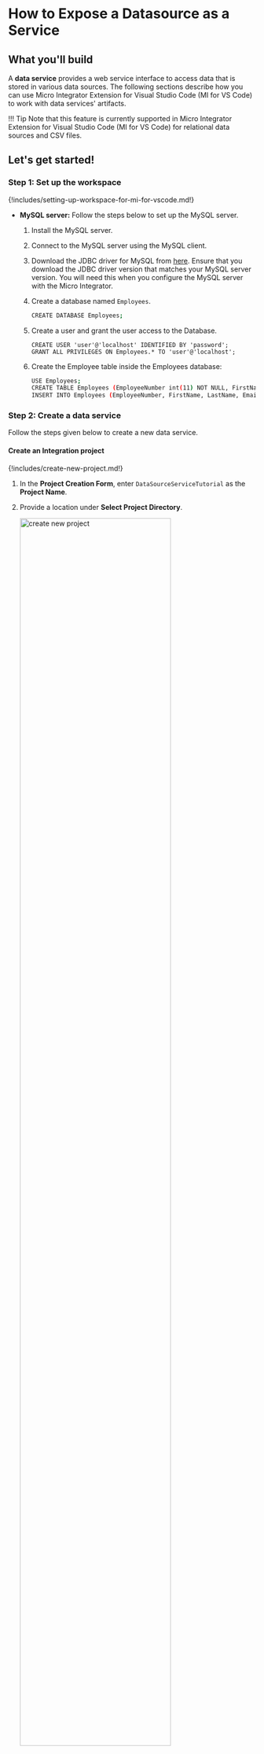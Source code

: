# How to Expose a Datasource as a Service

## What you'll build

A **data service** provides a web service interface to access data that is stored in various data sources. The following sections describe how you can use Micro Integrator Extension for Visual Studio Code (MI for VS Code) to work with data services' artifacts. 

!!! Tip
    Note that this feature is currently supported in Micro Integrator Extension for Visual Studio Code (MI for VS Code) for relational data sources and CSV files.

## Let's get started!

### Step 1: Set up the workspace

{!includes/setting-up-workspace-for-mi-for-vscode.md!}

- **MySQL server:** Follow the steps below to set up the MySQL server.
    1. Install the MySQL server.
    2. Connect to the MySQL server using the MySQL client. 
    2. Download the JDBC driver for MySQL from [here](http://dev.mysql.com/downloads/connector/j/). Ensure that you download the JDBC driver version that matches your MySQL server version. You will need this when you configure the MySQL server with the Micro Integrator.
        
    3. Create a database named `Employees`.

        ```bash
        CREATE DATABASE Employees;
        ```

    4. Create a user and grant the user access to the Database.
    
        ```
       CREATE USER 'user'@'localhost' IDENTIFIED BY 'password';
       GRANT ALL PRIVILEGES ON Employees.* TO 'user'@'localhost';
       ```

    5. Create the Employee table inside the Employees database:

        ```bash
        USE Employees;
        CREATE TABLE Employees (EmployeeNumber int(11) NOT NULL, FirstName varchar(255) NOT NULL, LastName varchar(255) DEFAULT NULL, Email varchar(255) DEFAULT NULL, Salary varchar(255));
        INSERT INTO Employees (EmployeeNumber, FirstName, LastName, Email, Salary) values (3, "Edgar", "Code", "edgar@rdbms.com", 100000);
        ```

### Step 2: Create a data service

Follow the steps given below to create a new data service.

#### Create an Integration project

{!includes/create-new-project.md!}

1. In the **Project Creation Form**, enter `DataSourceServiceTutorial` as the **Project Name**.

2. Provide a location under **Select Project Directory**.

    <a href="{{base_path}}/assets/img/learn/tutorials/data-service/create-new-project.png"><img src="{{base_path}}/assets/img/learn/tutorials/data-service/create-new-project.png" alt="create new project" width="80%"></a>

3. Click **Create**.

#### Create a data service with a data source

1. Navigate to the **MI Project Explorer** > **Add artifact** > **Data Services**.

2. Enter a name for the data service:

    <table>
        <tr>
            <th>Property</th>
            <th>Description</th>
        </tr>
    <tbody>
        <tr>
            <td>Data Service Name</td>
            <td>RDBMSDataService</td>
        </tr>
    </tbody>
    </table>

3. Click **Add Datasource**.
   
    <a href="{{base_path}}/assets/img/learn/tutorials/data-service/create-new-dataservice.png"><img src="{{base_path}}/assets/img/learn/tutorials/data-service/create-new-dataservice.png" width="80%"></a>
    
4. To create the data source connection specify the following values to create the new data source:

    <table>
    <tr>
        <th>Property</th>
        <th>Value</th>
    </tr>
    <tr>
        <td>Datasource Identifier</td>
        <td><code>Datasource</code></td>
    </tr>
    <tr>
        <td>Datasource Type</td>
        <td><code>RDBMS</code></td>
    </tr>
    <tr>
        <td>Database Engine</td>
        <td><code>MySQL</code></td>
    </tr>
    <tr>
        <td>Hostname</td>
        <td><code>localhost</code></td>
    </tr>
    <tr>
        <td>Port</td>
        <td><code>3306</code></td>
    </tr>
    <tr>
        <td>Database Name</td>
        <td><code>Employees</code></td>
    </tr>
    <tr>
        <td>Username</td>
        <td><code>user</code></td>
    </tr>
    <tr>
        <td>Password</td>
        <td><code>password</code></td>
    </tr>
    <tr>
        <td>Driver Class</td>
        <td><code>com.mysql.jdbc.Driver</code></td>
    </tr>
</table>

    <a href="{{base_path}}/assets/img/learn/tutorials/data-service/datasource-form.png"><img src="{{base_path}}/assets/img/learn/tutorials/data-service/datasource-form.png" width="80%"></a>

5. Click **Next**. 

6. You will be directed to the **Select Database Driver** window to choose a driver. Browse and select the driver file, such as a JAR file. For example: `/Users/chathurangaj/Downloads/mysql-connector-j-8.3.0/mysql-connector-j-8.3.0.jar`.

7. Click **Next** to complete creating the data source.

8. You will then see the **Test Connection** form, where you can test the connection to the data source using the provided username and password.

    <a href="{{base_path}}/assets/img/learn/tutorials/data-service/datasource-test-connection.png"><img src="{{base_path}}/assets/img/learn/tutorials/data-service/datasource-test-connection.png" width="80%"></a>

9. Click **Test Connection** to verify the connection. A success or failure message will appear.

10. Once the connection is successful, click **Create** to finalize the data source creation.

#### Create a resource

Now, let's create a REST resource that can be used to invoke the query.

1. Click the new **Data Service** created in the previous step either from the side panel or from the overview page.

2. Click **+ Resources**. 

    <a href="{{base_path}}/assets/img/learn/tutorials/data-service/add-resource.png"><img src="{{base_path}}/assets/img/learn/tutorials/data-service/add-resource.png" width="80%"></a>

3. Enter the following resource details.

    <table>
    <tr>
    <th>Property</th>
    <th>Description</th>
    </tr>
    <tbody>
    <tr>
    <td>Resource Path</td>
    <td>Employee/{EmployeeNumber}</td>
    </tr>
    <tr>
    <td>Resource Method</td>
    <td>GET</td>
    </tr>
    </tbody>
    </table>
       
4. Click **Add**.

!!!	tip
    Alternatively, you can generate a data service from a data source. For more information, refer to [Generate Data Services]({{base_path}}/develop/creating-artifacts/data-services/creating-data-services/#generate-data-service-from-a-datasource).


#### Configure data service

Let's write an SQL query to GET data from the MySQL data source that you configured in the previous step:

1. Click new **Resource** created in the previous step.

    <a href="{{base_path}}/assets/img/learn/tutorials/data-service/new-resource.png"><img src="{{base_path}}/assets/img/learn/tutorials/data-service/new-resource.png" width="80%"></a>

2. Click **Input Mapping** in DataService View.

3. Click **Add Parameter**.
   
    <a href="{{base_path}}/assets/img/learn/tutorials/data-service/input-mapping.png"><img src="{{base_path}}/assets/img/learn/tutorials/data-service/input-mapping.png" width="80%"></a>

4. Specify the following values
   <table>
    <tr>
    <th>Property</th>
    <th>Description</th>
    </tr>
    <tbody>
    <tr>
    <td>Mapping Name</td>
    <td>EmployeeNumber</td>
    </tr>
    <tr>
    <tr>
    <td>Query Parameter</td>
    <td>EmployeeNumber</td>
    </tr>
    <tr>
    <td>Parameter Type</td>
    <td>SCALAR</td>
    </tr>
    <tr>
    <td>SQL Type</td>
    <td>STRING</td>
    </tr>
    </tbody>
    </table>

    <a href="{{base_path}}/assets/img/learn/tutorials/data-service/input-mapping-2.png"><img src="{{base_path}}/assets/img/learn/tutorials/data-service/input-mapping-2.png" width="30%"></a>

5. Click **Add**. Then Click **Submit**.

6.  Click **Query** in DataService View.
    
7.  Specify the following values in the query details:

    <table>
    <tr>
    <th>Parameter</th>
    <th>Value</th>
    </tr>
    <tr>
    <td>Query ID</td>
    <td>GetEmployeeDetails</td>
    </tr>
    <tr>
    <td>Datasource</td>
    <td>Datasource</td>
    </tr>
    <tr>
    <td>SQL Query</td>
    <td>select EmployeeNumber, FirstName, LastName, Email from Employees where EmployeeNumber=:EmployeeNumber</td>
    </tr>
    </table>

    <a href="{{base_path}}/assets/img/learn/tutorials/data-service/query.png"><img src="{{base_path}}/assets/img/learn/tutorials/data-service/query.png" width="80%"></a>

8.  Click **Submit**.
   
9.  Click **Transformation** in DataService View.
    
10. Specify the following value:

    <table>
    <tr>
    <th>Property</th>
    <th>Description</th>
    </tr>
    <tr>
    <td>Grouped by Element</td>
    <td>Employees</td>
    </tr>
    </table>
    
    <a href="{{base_path}}/assets/img/learn/tutorials/data-service/transformation.png"><img src="{{base_path}}/assets/img/learn/tutorials/data-service/transformation.png" width="80%"></a>

11. Click **Submit**.

12. Click **Output Mapping** in DataService View.

    <a href="{{base_path}}/assets/img/learn/tutorials/data-service/output-mapping.png"><img src="{{base_path}}/assets/img/learn/tutorials/data-service/output-mapping.png" width="80%"></a>
    
13. Click **Add Parameter**. Specify the following values:
    <table>
    <tr>
    <th>Property</th>
    <th>Description</th>
    </tr>
    <tbody>
    <tr>
    <td>Mapping Type</td>
    <td>Element</td>
    </tr>
    <tr>
    <td>Datasource Type</td>
    <td>column</td>
    </tr>
    <tr>
    <td>Output Field Name</td>
    <td>EmployeeNumber</td>
    </tr>
    <tr>
    <td>Datasource Column Name</td>
    <td>EmployeeNumber</td>
    </tr>
    <tr>
    <td>Parameter Type</td>
    <td>Scalar</td>
    </tr>
    <tr>
    <td>Schema Type</td>
    <td>String</td>
    </tr>
    </tbody>
    </table>   

    <a href="{{base_path}}/assets/img/learn/tutorials/data-service/output-mapping-2.png"><img src="{{base_path}}/assets/img/learn/tutorials/data-service/output-mapping-2.png" width="30%"></a>

14. Save the parameter.

15. Follow the same steps to create the following output parameters:

    <table>
    <tr>
    <th>Mapping Type</th>
    <th>Datasource Type</th>
    <th>Output Field Name</th>
    <th>Datasource Column Name</th>
    <th>Parameter Type</th>
    <th>Schema Type</th>
    </tr>
    <tr>
    <td>Element</td>
    <td>column</td>
    <td>FirstName</td>
    <td>FirstName</td>
    <td>Scalar</td>
    <td>string</td>
    </tr>
    <tr>
    <td>Element</td>
    <td>column</td>
    <td>LastName</td>
    <td>LastName</td>
    <td>Scalar</td>
    <td>string</td>
    </tr>
    <tr>
    <td>Element</td>
    <td>column</td>
    <td>Email</td>
    <td>Email</td>
    <td>Scalar</td>
    <td>string</td>
    </tr>
    </table>
   
   <a href="{{base_path}}/assets/img/learn/tutorials/data-service/output-mapping-3.png"><img src="{{base_path}}/assets/img/learn/tutorials/data-service/output-mapping-3.png" width="30%"></a>
 
14. Click **Submit**.

### Step 3: Build and run the artifacts

{!includes/build-and-run-artifacts.md!}

If the MySQL driver JAR does not exist in the `/project-path/deployment/libs` directory, you will get an exception such as `Cannot load JDBC driver class com.mysql.jdbc.Driver` when the Micro Integrator starts.

### Step 4: Test the data service

Let's test the use case by sending a simple client request that invokes the service.

#### Send the client request

Let's send a request to the API resource. You can use Postman or any other **HTTP Client**:

1. Open the Postman application. If you do not have the application, download it from here : [Postman](https://www.postman.com/downloads/).

2. Add the request information as given below and click the <b>Send</b> button.
    
    <table>
        <tr>
            <th>Method</th>
            <td>
               <code>GET</code> 
            </td>
        </tr>
        <tr>
            <th>URL</th>
            <td><code>http://localhost:8290/services/RDBMSDataService.HTTPEndpoint/Employee/3</code></br></br>
            </td>
        </tr>
     </table>
     
     <img src="{{base_path}}/assets/img/integrate/tutorials/119132155/rdbms-employee.png" width="800">
     
If you want to send the client request from your terminal:

1. Install and set up [cURL](https://curl.haxx.se/) as your REST client.
2. Execute the following command.
    ```bash
    curl -X GET http://localhost:8290/services/RDBMSDataService.HTTPEndpoint/Employee/3
    ```

#### Analyze the response

You will see the following response received by your <b>HTTP Client</b>:

```xml
<Employees xmlns="http://ws.wso2.org/dataservice">
  <EmployeeNumber>3</EmployeeNumber>
  <FirstName>Edgar</FirstName>
  <LastName>Code</LastName>
  <Email>edgar@rdbms.com</Email>
</Employees>
```
